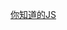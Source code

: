 <!--
 * @Descripttion: 
 * @version: 
 * @Author: shenjia
 * @Date: 2020-12-29 20:29:26
 * @LastEditors: shenjia
 * @LastEditTime: 2020-12-29 20:29:38
-->
[你知道的JS](https://github.com/getify/You-Dont-Know-JS)